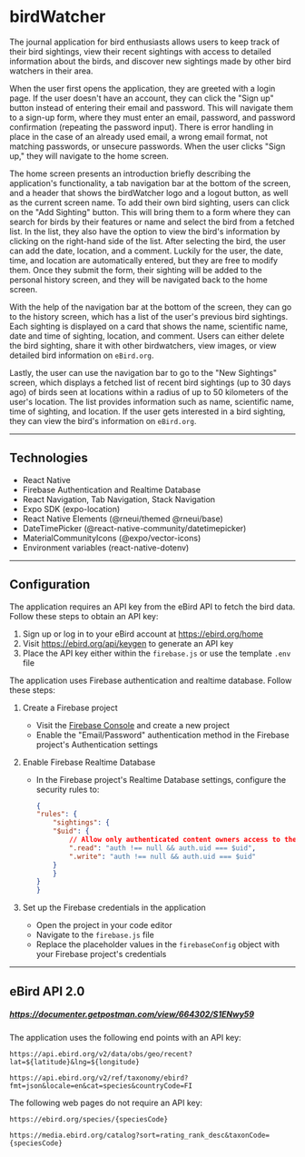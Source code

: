 # birdWatcher

The journal application for bird enthusiasts allows users to keep track of their bird sightings, view their recent sightings with access to detailed information about the birds, and discover new sightings made by other bird watchers in their area.

When the user first opens the application, they are greeted with a login page. If the user doesn't have an account, they can click the "Sign up" button instead of entering their email and password. This will navigate them to a sign-up form, where they must enter an email, password, and password confirmation (repeating the password input). There is error handling in place in the case of an already used email, a wrong email format, not matching passwords, or unsecure passwords. When the user clicks "Sign up," they will navigate to the home screen.

The home screen presents an introduction briefly describing the application's functionality, a tab navigation bar at the bottom of the screen, and a header that shows the birdWatcher logo and a logout button, as well as the current screen name. To add their own bird sighting, users can click on the "Add Sighting" button. This will bring them to a form where they can search for birds by their features or name and select the bird from a fetched list. In the list, they also have the option to view the bird's information by clicking on the right-hand side of the list. After selecting the bird, the user can add the date, location, and a comment. Luckily for the user, the date, time, and location are automatically entered, but they are free to modify them. Once they submit the form, their sighting will be added to the personal history screen, and they will be navigated back to the home screen.

With the help of the navigation bar at the bottom of the screen, they can go to the history screen, which has a list of the user's previous bird sightings. Each sighting is displayed on a card that shows the name, scientific name, date and time of sighting, location, and comment. Users can either delete the bird sighting, share it with other birdwatchers, view images, or view detailed bird information on `eBird.org`.

Lastly, the user can use the navigation bar to go to the "New Sightings" screen, which displays a fetched list of recent bird sightings (up to 30 days ago) of birds seen at locations within a radius of up to 50 kilometers of the user's location. The list provides information such as name, scientific name, time of sighting, and location. If the user gets interested in a bird sighting, they can view the bird's information on `eBird.org`.

<hr/>

## Technologies

- React Native
- Firebase Authentication and Realtime Database
- React Navigation, Tab Navigation, Stack Navigation
- Expo SDK (expo-location)
- React Native Elements (@rneui/themed @rneui/base)
- DateTimePicker (@react-native-community/datetimepicker)
- MaterialCommunityIcons (@expo/vector-icons)
- Environment variables (react-native-dotenv)

<hr/>

## Configuration
The application requires an API key from the eBird API to fetch the bird data. Follow these steps to obtain an API key:

1. Sign up or log in to your eBird account at https://ebird.org/home
2. Visit https://ebird.org/api/keygen to generate an API key
3. Place the API key either within the `firebase.js` or use the template `.env` file

The application uses Firebase authentication and realtime database. Follow these steps:
1. Create a Firebase project
    - Visit the [Firebase Console](https://console.firebase.google.com/) and create a new project
    - Enable the "Email/Password" authentication method in the Firebase project's Authentication settings
2. Enable Firebase Realtime Database
    - In the Firebase project's Realtime Database settings, configure the security rules to:
        
        ```json
        {
        "rules": {
            "sightings": {
            "$uid": {
                // Allow only authenticated content owners access to their data
                ".read": "auth !== null && auth.uid === $uid",
                ".write": "auth !== null && auth.uid === $uid"
            }
            }
        }
        }
        ```
3. Set up the Firebase credentials in the application

    - Open the project in your code editor
    - Navigate to the `firebase.js` file
    - Replace the placeholder values in the `firebaseConfig` object with your Firebase project's credentials


<hr/>

## eBird API 2.0

##### https://documenter.getpostman.com/view/664302/S1ENwy59

The application uses the following end points with an API key:
```http
https://api.ebird.org/v2/data/obs/geo/recent?lat=${latitude}&lng=${longitude}
```

```http
https://api.ebird.org/v2/ref/taxonomy/ebird?fmt=json&locale=en&cat=species&countryCode=FI
```

The following web pages do not require an API key:
```http
https://ebird.org/species/{speciesCode}
```

```http
https://media.ebird.org/catalog?sort=rating_rank_desc&taxonCode={speciesCode}
```
